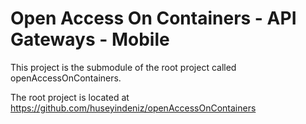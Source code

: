 # Open Access On Containers - API Gateways - Mobile

This project is the submodule of the root project called openAccessOnContainers.

The root project is located at https://github.com/huseyindeniz/openAccessOnContainers
